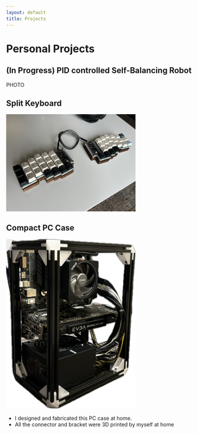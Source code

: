 ```yaml
---
layout: default
title: Projects
---
```

# Personal Projects

## (In Progress) PID controlled Self-Balancing Robot
PHOTO
<br>

## Split Keyboard
<img src = "/assets/images/Keyboard1.jpg" alt = "a photo of a split keyboard" width = 350>
<br>

## Compact PC Case
<img src = "/assets/images/PC_case_image.png" alt = "PC Case" width = 350>
<ul>
    <li>I designed and fabricated this PC case at home.</li>
    <li> All the connector and bracket were 3D printed by myself at home </li>
</ul>
